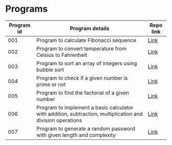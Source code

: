 # Programs

| Program id | Program details | Repo link |
| --- | --- | --- |
| 001 | Program to calculate Fibonacci sequence | [Link](https://github.com/username/fibonacci-calculator) |
| 002 | Program to convert temperature from Celsius to Fahrenheit | [Link](https://github.com/username/temp-converter) |
| 003 | Program to sort an array of integers using bubble sort | [Link](https://github.com/username/bubble-sort) |
| 004 | Program to check if a given number is prime or not | [Link](https://github.com/username/prime-checker) |
| 005 | Program to find the factorial of a given number | [Link](https://github.com/username/factorial-calculator) |
| 006 | Program to implement a basic calculator with addition, subtraction, multiplication and division operations | [Link](https://github.com/username/basic-calculator) |
| 007 | Program to generate a random password with given length and complexity | [Link](https://github.com/username/password-generator) |
